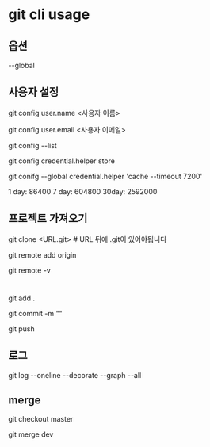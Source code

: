 # git cli usage

## 옵션
--global

## 사용자 설정

git config user.name <사용자 이름>

git config user.email <사용자 이메일>

git config --list

git config credential.helper store

git conifg --global credential.helper 'cache --timeout 7200'

1 day: 86400
7 day: 604800
30day: 2592000

## 프로젝트 가져오기

git clone <URL.git>   # URL 뒤에 .git이 있어야됩니다

git remote add origin <git url>

git remote -v

# 
git add .

git commit -m ""

git push 

## 로그
git log --oneline --decorate --graph --all

## merge
git checkout master

git merge dev

